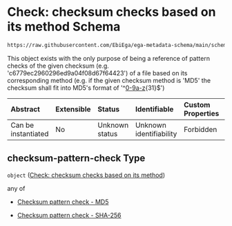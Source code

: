 # Check: checksum checks based on its method Schema

```txt
https://raw.githubusercontent.com/EbiEga/ega-metadata-schema/main/schemas/EGA.common-definitions.json#/definitions/checksum-pattern-check
```

This object exists with the only purpose of being a reference of pattern checks of the given checksum (e.g. 'c6779ec2960296ed9a04f08d67f64423') of a file based on its corresponding method (e.g. if the given checksum method is 'MD5' the checksum shall fit into MD5's format of '^[0-9a-z](?:-?\[0-9a-z]){31}$')

| Abstract            | Extensible | Status         | Identifiable            | Custom Properties | Additional Properties | Access Restrictions | Defined In                                                                                           |
| :------------------ | :--------- | :------------- | :---------------------- | :---------------- | :-------------------- | :------------------ | :--------------------------------------------------------------------------------------------------- |
| Can be instantiated | No         | Unknown status | Unknown identifiability | Forbidden         | Allowed               | none                | [EGA.common-definitions.json\*](../../../schemas/EGA.common-definitions.json "open original schema") |

## checksum-pattern-check Type

`object` ([Check: checksum checks based on its method](ega-12-definitions-check-checksum-checks-based-on-its-method.md))

any of

*   [Checksum pattern check - MD5](ega-12-definitions-check-checksum-checks-based-on-its-method-anyof-checksum-pattern-check---md5.md "check type definition")

*   [Checksum pattern check - SHA-256](ega-12-definitions-check-checksum-checks-based-on-its-method-anyof-checksum-pattern-check---sha-256.md "check type definition")
